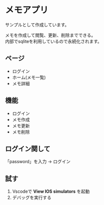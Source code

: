 # メモアプリ
サンプルとして作成しています。  

メモを作成して閲覧、更新、削除までできる。  
内部でsqliteを利用しているので永続化されます。  

## ページ

- ログイン
- ホーム(メモ一覧)
- メモ詳細

## 機能

- ログイン
- メモ作成
- メモ更新
- メモ削除

## ログイン関して
「password」を入力 → ログイン  

## 試す  
1. Vscodeで **View IOS simulators** を起動  
2. デバッグを実行する  
